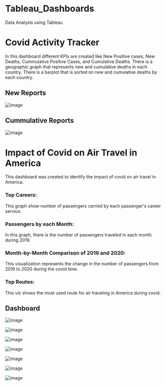 # Tableau_Dashboards
Data Analysis using Tableau

# Covid Activity Tracker

In this dashboard different KPIs are created like New Positive cases, New Deaths, Cummulative Positive Cases, and Cumulative Deaths.
There is a geographic graph that represents new and cumulative deaths in each country. There is a barplot that is sorted on new and cumulative
deaths by each country.

## New Reports 

![image](https://user-images.githubusercontent.com/106988509/198502050-5b30a7e9-cee0-423e-a79e-79079e2627d6.png)

## Cummulative Reports

![image](https://user-images.githubusercontent.com/106988509/198503018-693e9706-4d69-4bd7-9ae1-2bfde2e91319.png)

# Impact of Covid on Air Travel in America
This dashboard was created to identify the impact of covid on air travel in America.

### Top Careers:

This graph show number of passengers carried by each passenger's career service.

### Passengers by each Month:

In this graph, there is the number of passengers traveled in each month during 2019.

### Month-by-Month Comparison of 2019 and 2020:

This visualization represents the change in the number of passengers from 2019 to 2020 during the covid time.

### Top Routes:

This viz shows the most used route for air traveling in America during covid.

## Dashboard
![image](https://user-images.githubusercontent.com/106988509/198507016-51757e17-9da3-4dba-9506-701bad0cbb50.png)













![image](https://user-images.githubusercontent.com/106988509/198507981-3de34844-08e7-4978-adee-c218ae7a0c16.png)





![image](https://user-images.githubusercontent.com/106988509/198508939-ef7f3d87-bbd5-4843-ae3d-c0e55354ae9d.png)




![image](https://user-images.githubusercontent.com/106988509/198509120-d1cbc438-4263-4a18-aa44-b08c18975c2b.png)





![image](https://user-images.githubusercontent.com/106988509/198509217-860d8745-b566-4f53-bd1b-3096ce377c59.png)




![image](https://user-images.githubusercontent.com/106988509/198509327-1c008101-7082-4d22-8a00-8c0d4f3622d8.png)



![image](https://user-images.githubusercontent.com/106988509/198509601-a72bec78-45f4-49ed-958f-303bb7f70ffe.png)




